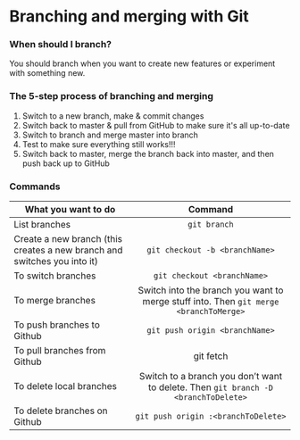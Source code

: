 # Branching and merging with Git

### When should I branch?
You should branch when you want to create new features or experiment with something new. 

### The 5-step process of branching and merging
1. Switch to a new branch, make & commit changes
2. Switch back to master & pull from GitHub to make sure it's all up-to-date
3. Switch to branch and merge master into branch
4. Test to make sure everything still works!!!
5. Switch back to master, merge the branch back into master, and then push back up to GitHub

### Commands
| What you want to do        | Command           
| ------------- |:-------------:
| List branches    | `git branch`
| Create a new branch (this creates a new branch and switches you into it)      | `git checkout -b <branchName>`
| To switch branches    | `git checkout <branchName>`
| To merge branches     | Switch into the branch you want to merge stuff into. Then `git merge <branchToMerge>`
| To push branches to Github    | `git push origin <branchName>`
| To pull branches from Github  | git fetch
| To delete local branches  | Switch to a branch you don’t want to delete. Then `git branch -D <branchToDelete>`
| To delete branches on Github  | `git push origin :<branchToDelete>`